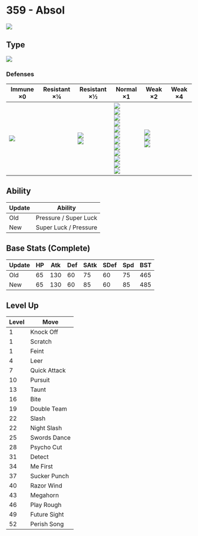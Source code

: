 # 359 - Absol
![][359]

## Type

![][dark]

### Defenses

Immune ×0        | Resistant ×¼ | Resistant ×½                | Normal ×1                                                                                                                                                                    | Weak ×2                                     | Weak ×4
---              | ---          | ---                         | ---                                                                                                                                                                          | ---                                         | ---
![][psychic]<br> | &nbsp;       | ![][ghost]<br>![][dark]<br> | ![][normal]<br>![][flying]<br>![][poison]<br>![][ground]<br>![][rock]<br>![][steel]<br>![][fire]<br>![][water]<br>![][grass]<br>![][electric]<br>![][ice]<br>![][dragon]<br> | ![][fighting]<br>![][bug]<br>![][fairy]<br> | &nbsp;

## Ability

Update | Ability
---    | ---
Old    | Pressure / Super Luck
New    | Super Luck / Pressure

## Base Stats (Complete)

Update | HP  | Atk | Def | SAtk | SDef | Spd | BST
---    | --- | --- | --- | ---  | ---  | --- | ---
Old    | 65  | 130 | 60  | 75   | 60   | 75  | 465
New    | 65  | 130 | 60  | 85   | 60   | 85  | 485

## Level Up

Level | Move
---   | ---
1     | Knock Off
1     | Scratch
1     | Feint
4     | Leer
7     | Quick Attack
10    | Pursuit
13    | Taunt
16    | Bite
19    | Double Team
22    | Slash
22    | Night Slash
25    | Swords Dance
28    | Psycho Cut
31    | Detect
34    | Me First
37    | Sucker Punch
40    | Razor Wind
43    | Megahorn
46    | Play Rough
49    | Future Sight
52    | Perish Song

[359]: ../img/pokemon/359.png
[normal]: ../img/types/normal.png
[fire]: ../img/types/fire.png
[fighting]: ../img/types/fighting.png
[water]: ../img/types/water.png
[flying]: ../img/types/flying.png
[grass]: ../img/types/grass.png
[poison]: ../img/types/poison.png
[electric]: ../img/types/electric.png
[ground]: ../img/types/ground.png
[psychic]: ../img/types/psychic.png
[rock]: ../img/types/rock.png
[ice]: ../img/types/ice.png
[bug]: ../img/types/bug.png
[dragon]: ../img/types/dragon.png
[ghost]: ../img/types/ghost.png
[dark]: ../img/types/dark.png
[steel]: ../img/types/steel.png
[fairy]: ../img/types/fairy.png
